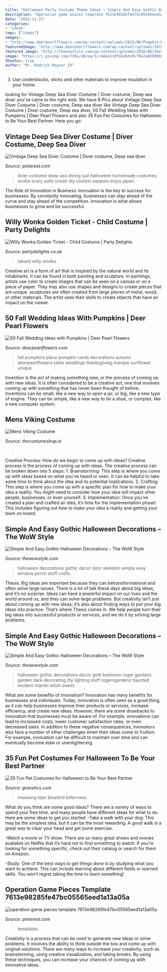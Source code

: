 ```yaml
---
title: "Halloween Party Costume Theme Ideas ~ Simple And Easy Gothic Halloween Decorations – The Wow Style"
description: "Operation game pieces template 7613e98285fe47bc05565eed1a13a05a"
date: "2022-11-23"
categories:
- "ideas"
tags: ["ideas"]
images:
- "http://www.deerpearlflowers.com/wp-content/uploads/2015/08/Pumpkin-Wedding-Place-Cards.jpg"
featuredImage: "http://www.deerpearlflowers.com/wp-content/uploads/2015/08/Pumpkin-Wedding-Place-Cards.jpg"
featured_image: "http://thewowstyle.com/wp-content/uploads/2016/06/Skeleton-Gothic-Halloween-Decorations.jpg"
image: "https://i.pinimg.com/736x/48/ea/1c/48ea1c0fd2e6dc9cf0e2a02996b91a06--deep-sea-diver-diving-suit.jpg"
ShowToc: true
author: "Mr. Rodrick Raynor IV"
---
```



3. Use cinderblocks, sticks and other materials to improve insulation in your home.

	

		
looking for Vintage Deep Sea Diver Costume | Diver costume, Deep sea diver you've came to the right web. We have 8 Pics about Vintage Deep Sea Diver Costume | Diver costume, Deep sea diver like Vintage Deep Sea Diver Costume | Diver costume, Deep sea diver, 50 Fall Wedding Ideas with Pumpkins | Deer Pearl Flowers and also 35 Fun Pet Costumes for Halloween to Be Your Best Partner. Here you go:
		
    
## Vintage Deep Sea Diver Costume | Diver Costume, Deep Sea Diver

<img loading=lazy src="https://i.pinimg.com/736x/48/ea/1c/48ea1c0fd2e6dc9cf0e2a02996b91a06--deep-sea-diver-diving-suit.jpg" onerror="this.onerror=null;this.src='https://tse2.mm.bing.net/th?id=OIP.bMagfoTcpuHMdEyNFzAxEwHaJ7&amp;pid=15.1';" alt="Vintage Deep Sea Diver Costume | Diver costume, Deep sea diver">

_Source: pinterest.com_

>diver costume deep sea diving suit halloween homemade costumes scuba scary suits ocean diy coolest sapporo enjoy japan. 

	

The Role of Innovation in Business:
Innovation is the key to success for businesses. By constantly innovating, businesses can stay ahead of the curve and stay ahead of the competition. Innovation is what allows businesses to grow and be successful.

    
## Willy Wonka Golden Ticket - Child Costume | Party Delights

<img loading=lazy src="https://images.partydelights.co.uk/FANC/18/121/left/v1/flxm/4.jpg" onerror="this.onerror=null;this.src='https://tse1.mm.bing.net/th?id=OIP.DFsnJWp937lBYwZP5oHpXwHaJ4&amp;pid=15.1';" alt="Willy Wonka Golden Ticket - Child Costume | Party Delights">

_Source: partydelights.co.uk_

>tabard willy wonka. 

	

Creative art is a form of art that is inspired by the natural world and its inhabitants. It can be found in both painting and sculpture. In paintings, artists use color to create images that can be seen on a canvas or on a piece of paper. They may also use shapes and designs to create pieces that are unique. sculptures are often created from large pieces of metal, wood, or other materials. The artist uses their skills to create objects that have an impact on the viewer.

    
## 50 Fall Wedding Ideas With Pumpkins | Deer Pearl Flowers

<img loading=lazy src="http://www.deerpearlflowers.com/wp-content/uploads/2015/08/Pumpkin-Wedding-Place-Cards.jpg" onerror="this.onerror=null;this.src='https://tse2.mm.bing.net/th?id=OIP.QSkjQRFjEl_oSOunSuYlRgHaLH&amp;pid=15.1';" alt="50 Fall Wedding Ideas with Pumpkins | Deer Pearl Flowers">

_Source: deerpearlflowers.com_

>fall pumpkins place pumpkin cards decorations autumn deerpearlflowers table weddings thanksgiving marque sunflower unique. 

	

Invention is the act of making something new, or the process of coming up with new ideas. It is often considered to be a creative act, one that involves coming up with something that has never been thought of before. Inventions can be small, like a new way to open a jar, or big, like a new type of engine. They can be simple, like a new way to tie a shoe, or complex, like a new computer system.

    
## Mens Viking Costume

<img loading=lazy src="https://www.thecostumeshop.ie/images/detailed/111/viking_side.jpg" onerror="this.onerror=null;this.src='https://tse2.mm.bing.net/th?id=OIP.FFOo700CwpZZZO1CohqfFgHaMH&amp;pid=15.1';" alt="Mens Viking Costume">

_Source: thecostumeshop.ie_

>. 

	

Creative Process: How do we begin to come up with ideas?
Creative process is the process of coming up with ideas. The creative process can be broken down into 5 steps: 1. Brainstorming: This step is where you come up with ideas based on what you’ve heard or seen. It can be helpful to take some time to think about the idea and its potential implications. 2. Crafting: This step is where you come up with a specific plan for how to make your idea a reality. You might need to consider how your idea will impact other people, businesses, or even yourself. 3. Implementation: Once you’ve created a plan and crafted an idea, it’s time for the implementation phase! This includes figuring out how to make your idea a reality and getting your team on board. 
    
## Simple And Easy Gothic Halloween Decorations – The WoW Style

<img loading=lazy src="http://thewowstyle.com/wp-content/uploads/2016/06/Skeleton-Gothic-Halloween-Decorations.jpg" onerror="this.onerror=null;this.src='https://tse1.mm.bing.net/th?id=OIP.ES67yB2yk8lPAxvAXqzr0AHaKl&amp;pid=15.1';" alt="Simple And Easy Gothic Halloween Decorations – The WoW Style">

_Source: thewowstyle.com_

>halloween decorations gothic decor door skeleton simple easy window porch stuff crafts. 

	

Thesis: Big ideas are important because they can betransformational and often solve large issues.
There is a lot of talk these days about big ideas, and it’s no surprise. Ideas can have a powerful impact on our lives and the world around us, and they can solve large problems. But creativity isn’t just about coming up with new ideas; it’s also about finding ways to put your big ideas into practice. That’s where Thesis comes in. We help people turn their big ideas into successful products or services, and we do it by solving large problems.

    
## Simple And Easy Gothic Halloween Decorations – The WoW Style

<img loading=lazy src="http://thewowstyle.com/wp-content/uploads/2016/06/Stunning-Gothic-Halloween-Decorations-1.jpg" onerror="this.onerror=null;this.src='https://tse4.mm.bing.net/th?id=OIP.I2r_f7bL5XG32EqSpJYvowHaLH&amp;pid=15.1';" alt="Simple And Easy Gothic Halloween Decorations – The WoW Style">

_Source: thewowstyle.com_

>halloween gothic decorations decor goth bedroom roger gardens garden dark decorating diy lighting stuff rogersgardens haunted modern mantel witch sweet. 

	

What are some benefits of innovation?
Innovation has many benefits for businesses and individuals. Today, innovation is often seen as a good thing, as it can help businesses improve their products or services, increase efficiency, and create new ideas. However, there are some drawbacks to innovation that businesses must be aware of. For example, innovations can lead to increased costs, lower customer satisfaction rates, or even decreased sales. In addition to these negative consequences, innovators also face a number of other challenges when their ideas come to fruition. For example, innovation can be difficult to maintain over time and can eventually become stale or unenlightening.

    
## 35 Fun Pet Costumes For Halloween To Be Your Best Partner

<img loading=lazy src="https://www.gravetics.com/wp-content/uploads/2017/08/Cuttest-Halloween-Cat-Dress.jpg" onerror="this.onerror=null;this.src='https://tse2.mm.bing.net/th?id=OIP.k0e8I6taCW0Ul5Vad4FC-AHaKl&amp;pid=15.1';" alt="35 Fun Pet Costumes for Halloween to Be Your Best Partner">

_Source: gravetics.com_

>meowing tejer bluebird bitterness. 

	

What do you think are some good ideas?
There are a variety of ways to spend your free time, and many people have different ideas for what to do. Here are some ideas to get you started: 
-Take a walk with your dog: This may be the simplest idea, but it can be the most rewarding. A good walk is a great way to clear your head and get some exercise. 

-Watch a movie or TV show: There are so many great shows and movies available on Netflix that it’s hard not to find something to watch. If you’re looking for something specific, check out their catalog or search for them on Amazon. 

-Study: One of the best ways to get things done is by studying what you want to achieve. This can include learning about different fields or learned skills. You won’t regret taking the time to learn something!

    
## Operation Game Pieces Template 7613e98285fe47bc05565eed1a13a05a

<img loading=lazy src="https://i.pinimg.com/736x/25/e0/6e/25e06e1e474390879af2a479ea87ec87.jpg" onerror="this.onerror=null;this.src='https://tse3.mm.bing.net/th?id=OIP.Omu9a6mr_rcH1Y640OE3ZwHaJ3&amp;pid=15.1';" alt="operation game pieces template 7613e98285fe47bc05565eed1a13a05a">

_Source: pinterest.com_

>templates. 

	

Creativity is a process that can be used to generate new ideas or solve problems. It involves the ability to think outside the box and come up with original solutions. There are many ways to increase your creativity, such as brainstorming, using creative visualization, and taking breaks. By using these techniques, you can increase your chances of coming up with innovative ideas.

